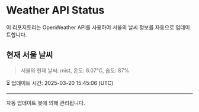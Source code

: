 
# Weather API Status

이 리포지토리는 OpenWeather API를 사용하여 서울의 날씨 정보를 자동으로 업데이트합니다.

## 현재 서울 날씨
> 서울의 현재 날씨: mist, 온도: 6.07°C, 습도: 87%

⏳ 업데이트 시간: 2025-03-20 15:45:06 (UTC)

---
자동 업데이트 봇에 의해 관리됩니다.
